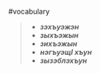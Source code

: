 #vocabulary
> - **_зэхъуэжэн_**
> - **_зыхъэжын_**
> - **_зихъэжын_**
> - **_нэгъуэщI хъун_**
> - **_зызэблэхъун_**